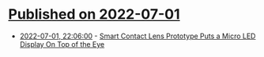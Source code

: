# [Published on 2022-07-01](index.md)

* [2022-07-01, 22:06:00](https://science.slashdot.org/story/22/07/01/2117232/smart-contact-lens-prototype-puts-a-micro-led-display-on-top-of-the-eye?utm_source=rss1.0mainlinkanon&utm_medium=feed) - [Smart Contact Lens Prototype Puts a Micro LED Display On Top of the Eye](https://science.slashdot.org/story/22/07/01/2117232/smart-contact-lens-prototype-puts-a-micro-led-display-on-top-of-the-eye?utm_source=rss1.0mainlinkanon&utm_medium=feed)
